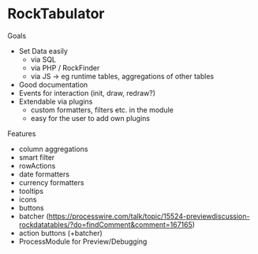 # RockTabulator

Goals

* Set Data easily
  * via SQL
  * via PHP / RockFinder
  * via JS -> eg runtime tables, aggregations of other tables
* Good documentation
* Events for interaction (init, draw, redraw?)
* Extendable via plugins
  * custom formatters, filters etc. in the module
  * easy for the user to add own plugins

Features

* column aggregations
* smart filter
* rowActions
* date formatters
* currency formatters
* tooltips
* icons
* buttons
* batcher (https://processwire.com/talk/topic/15524-previewdiscussion-rockdatatables/?do=findComment&comment=167165)
* action buttons (+batcher)
* ProcessModule for Preview/Debugging
